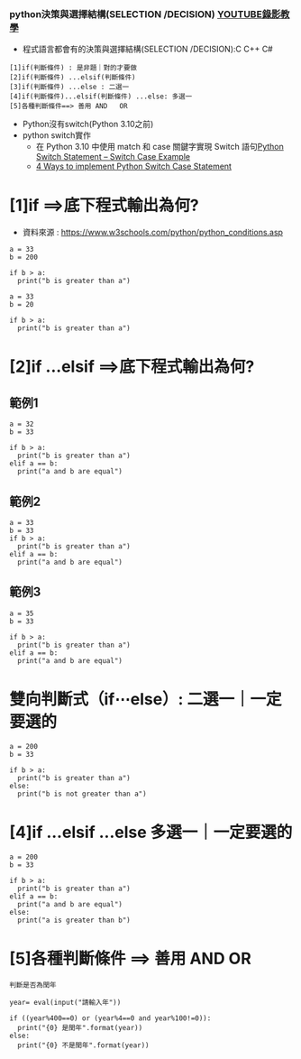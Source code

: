 ### python決策與選擇結構(SELECTION /DECISION) [YOUTUBE錄影教學](https://youtu.be/Qp2rnckGlAg)

- 程式語言都會有的決策與選擇結構(SELECTION /DECISION):C C++ C# 

```
[1]if(判斷條件) : 是非題｜對的才要做
[2]if(判斷條件) ...elsif(判斷條件)
[3]if(判斷條件) ...else : 二選一
[4]if(判斷條件)...elsif(判斷條件) ...else: 多選一
[5]各種判斷條件==> 善用 AND   OR
```

- Python沒有switch(Python 3.10之前)
- python switch實作
  - 在 Python 3.10 中使用 match 和 case 關鍵字實現 Switch 語句[Python Switch Statement – Switch Case Example](https://www.freecodecamp.org/chinese/news/python-switch-statement-switch-case-example/)
  - [4 Ways to implement Python Switch Case Statement](https://flexiple.com/python/python-switch-case/)

# [1]if ==>底下程式輸出為何?
- 資料來源 : https://www.w3schools.com/python/python_conditions.asp
```
a = 33
b = 200

if b > a:
  print("b is greater than a")
```
```
a = 33
b = 20

if b > a:
  print("b is greater than a")
```
# [2]if ...elsif ==>底下程式輸出為何?

## 範例1
```
a = 32
b = 33

if b > a:
  print("b is greater than a")
elif a == b:
  print("a and b are equal")
```
## 範例2
```
a = 33
b = 33
if b > a:
  print("b is greater than a")
elif a == b:
  print("a and b are equal")
```
## 範例3
```
a = 35
b = 33

if b > a:
  print("b is greater than a")
elif a == b:
  print("a and b are equal")
```

# 雙向判斷式（if⋯else）: 二選一｜一定要選的

```
a = 200
b = 33

if b > a:
  print("b is greater than a")
else:
  print("b is not greater than a")
```
# [4]if ...elsif ...else  多選一｜一定要選的
```
a = 200
b = 33

if b > a:
  print("b is greater than a")
elif a == b:
  print("a and b are equal")
else:
  print("a is greater than b")
```
# [5]各種判斷條件 ==> 善用  AND  OR
```
判斷是否為閏年
```
```
year= eval(input("請輸入年"))

if ((year%400==0) or (year%4==0 and year%100!=0)):
  print("{0} 是閏年".format(year))
else:
  print("{0} 不是閏年".format(year))
```


